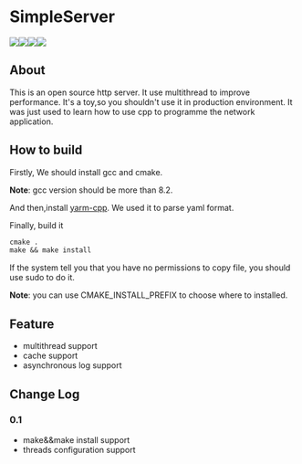 # SimpleServer
![](https://img.shields.io/badge/license-MIT-yellowgreen.svg)![](https://img.shields.io/badge/version-0.1-blue.svg)![](https://img.shields.io/badge/build-passing-green.svg)<a href="https://blog.lengyu.me">![](https://img.shields.io/badge/blog-reference-informational.svg)</a>

## About

This is an open source http server. It use multithread to improve performance. It's a toy,so you shouldn't use it in production environment. It was just used to learn how to use cpp to programme the network application.

## How to build

Firstly, We should install gcc and cmake.

**Note**: gcc version should be more than 8.2.

And then,install <a href="https://github.com/jbeder/yaml-cpp">yarm-cpp</a>. We used it to parse yaml format.

Finally, build it 

```commonlisp
cmake .
make && make install
```

If the system tell you that you have no permissions to copy file, you should use sudo to do it.

**Note**: you can use CMAKE_INSTALL_PREFIX to choose where to installed.

## Feature

* multithread support
* cache support
* asynchronous log support

## Change Log

### 0.1

* make&&make install support
* threads configuration support
